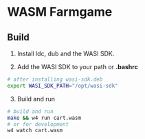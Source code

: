 # WASM Farmgame

## Build

1. Install ldc, dub and the WASI SDK.

2. Add the WASI SDK to your path or **.bashrc**
```bash
# after installing wasi-sdk.deb
export WASI_SDK_PATH="/opt/wasi-sdk"
```
3. Build and run
```bash
# build and run
make && w4 run cart.wasm
# or for development 
w4 watch cart.wasm
```